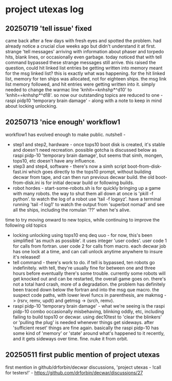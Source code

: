 # project utexas log

## 20250719 'tell issue' fixed

came back after a few days with fresh eyes and spotted the problem. had already notice a crucial clue weeks ago but didn't understand it at first. strange 'tell messages' arriving with information about phaser and torpedo hits, blank lines, or occasionally even garbage. today noticed that with tell command bypassed these strange messages still arrive. this raised the question, could hit linked list entries be getting written into memory meant for the msg linked list? this is exactly what was happening. for the hit linked list, memory for ten ships was allocated, not for eighteen ships. the msg link list memory followed, and hit entries were getting written into it. simply needed to change the warmac line 'knhit==knhshp*^d10' to 'knhit==knhshp*^d18'. so now our outstanding topics are reduced to one - raspi pidp10 'temporary brain damage' - along with a note to keep in mind about locking unlocking.

## 20250713 'nice enough' workflow1

workflow1 has evolved enough to make public. nutshell -

- step1 and step2, hardware - once tops10 boot disk is created, it's stable and doesn't need recreation. possible gotcha is discussed below as raspi pidp-10 'temporary brain damage', but seems that simh, mongen, tops10, etc doesn't have any influence.
- step3 and step4, software - there's now a simh script boot-from-disk-fast.ini which goes directly to the tops10 prompt, without building decwar from tape, and can then run previous decwar build. the old boot-from-disk.ini is for initial decwar build or following builds.
- robot hordes - start-some-robots.sh is for quickly bringing up a game with many robots. the way to shut them all down at once is 'pkill -f python'. to watch the log of a robot use 'tail -f logxyz'. have a terminal running 'tail -f log1' to watch the output from 'superbot nomad' and see all the ships, including the romulan '??' when he's alive.

time to try moving onward to new topics, while continuing to improve the following old topics

- locking unlocking using tops10 enq deq uuo - for now, this's been simplified 'as much as possible'. it uses integer 'user codes'. user code 1 for calls from fortran. user code 2 for calls from macro. each decwar job has one lock at a time, and can call unlock anytime anywhere to insure it's released!
- tell command - there's work to do. if tell is bypassed, ten robots go indefinitely. with tell, they're usually fine for between one and three hours before eventually there's some trouble. currently some robots will get knocked out and can be restarted, the overall game goes on. there's not a total hard crash, more of a degradation. the problem has definitely been traced down below the fortran and into the msg que macro. the suspect code paths, with lower level funcs in parenthesis, are makmsg -> (rsrv, remv, updt) and getmsg -> (srch, remv).
- raspi pidp-10 'temporary brain damage' - what we're seeing is the raspi pidp-10 combo occasionally misbehaving, blinking oddly, etc, including failing to build tops10 or decwar. using dec10test to 'clear the blinkers' or 'pulling the plug' is needed whenever things get sideways. after 'sufficient reset' things are fine again. basically the raspi pidp-10 has some kind of 'memory' or 'state' around what's happened to it recently, and it gets sideways over time. fine. nuke it from orbit.

## 20250511 first public mention of project utexas

first mention in github/drforbin/decwar discussions, 'project utexas - !call for testers!' - https://github.com/drforbin/decwar/discussions/27

